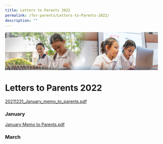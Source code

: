 ```yaml
---
title: Letters to Parents 2022
permalink: /for-parents/Letters-to-Parents-2022/
description: ""
---
```

![](/images/ForParents.jpg)

Letters to Parents 2022
=======================

[20211231_January_memo_to_parents.pdf](/files/20211231_January_memo_to_parents.pdf)


### **January**

[January Memo to Parents.pdf](/files/January%20Memo%20to%20Parents.pdf)

### **March**

